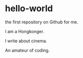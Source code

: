 # hello-world
the first repository on Github for me.

I am a Hongkonger.

I write about cinema.

An amateur of coding.
